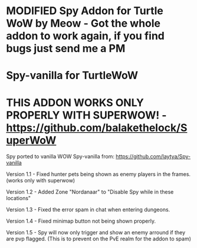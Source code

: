  # <b>MODIFIED Spy Addon for Turtle WoW by Meow - Got the whole addon to work again, if you find bugs just send me a PM</b>
# Spy-vanilla for TurtleWoW
# THIS ADDON WORKS ONLY PROPERLY WITH SUPERWOW! - https://github.com/balakethelock/SuperWoW
Spy ported to vanilla WOW Spy-vanilla from: https://github.com/laytya/Spy-vanilla

Version 1.1 - Fixed hunter pets being shown as enemy players in the frames. (works only with superwow)

Version 1.2 - Added Zone "Nordanaar" to "Disable Spy while in these locations"

Version 1.3 - Fixed the error spam in chat when entering dungeons.

Version 1.4 - Fixed minimap button not being shown properly.

Version 1.5 - Spy will now only trigger and show an enemy arround if they are pvp flagged. (This is to prevent on the PvE realm for the addon to spam)
